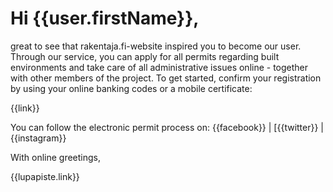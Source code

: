 # Hi {{user.firstName}},

great to see that rakentaja.fi-website inspired you to become our user. Through our service, you can apply for all permits regarding built environments and take care of all administrative issues online - together with other members of the project. To get started, confirm your registration by using your online banking codes or a mobile certificate:

{{link}}

You can follow the electronic permit process on: {{facebook}} | [{{twitter}} | {{instagram}}

With online greetings,

{{lupapiste.link}}